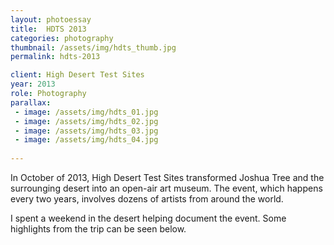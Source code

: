 ```yaml
---
layout: photoessay
title:  HDTS 2013
categories: photography
thumbnail: /assets/img/hdts_thumb.jpg
permalink: hdts-2013

client: High Desert Test Sites
year: 2013
role: Photography
parallax:
 - image: /assets/img/hdts_01.jpg
 - image: /assets/img/hdts_02.jpg
 - image: /assets/img/hdts_03.jpg
 - image: /assets/img/hdts_04.jpg
 
---
```


In October of 2013, High Desert Test Sites transformed Joshua Tree and the surrounging desert into an open-air art museum. The event, which happens every two years, involves dozens of artists from around the world. 

I spent a weekend in the desert helping document the event. Some highlights from the trip can be seen below.
